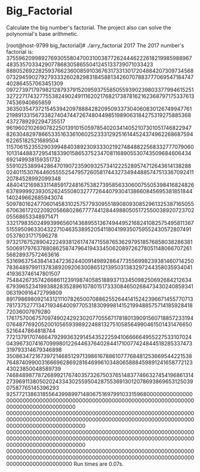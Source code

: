 # Big_Factorial
Calculate the big number's factorial. The project also can solve the polynomial's base arithmetic.


[root@host-9799 big_factorial]# ./arry_factorial 2017
The 2017 number's factorial is: 
3755962099892769305580470031003877262444622261821998598896748353570334290778683058655041245133739071033423
888052692282593766236008591036763173313017204884207309734568073294590279279333260282983184588134260707883777069547184747402864557063451309
097273971797982128793791520959375585055939023980337799461525132722717432775538249024911162021768217387816216236879717533761374536940865859
363503547372154539420978884282095093373040608301267499477612198913315673382740474472674804498519890631842753192758853684372789292294735517
961960210269078225013910150597854020341405210730105174682294782630482978665335163361060252333129251614452437496226868759462265182521689504
115706152355290399484038923093330219274848822568332777079060101314488372954183390158653752347081168905530743509684606434692149938159351732
559102538994286470190723590932573412225289574712643614138288024011530764460555525479572605817443273494488574751336709241120784528992099348
484041216983311485917248167538273958563306007550539841682482663789999239305262455080327772644079304138660845695381851844140249662685943074
509780162477060145831025757793095518908093085296132538716505567063617202209205668028677774412844988050517255003892072370205568653348971471
332179835024993996560143689551367494495216824108257549581136751559509633043227104635389520541180419935075955243057280749105378031717596278
973217675289042224938126174747155876536297951857685803828638150069179763788086258747964194334506208972627805114806670726156828937572463616
531696375438414347236244009149892864773556998239381460714250783648979911378389209206300865121395031383297244358035934041419363746147801507
754842673574266861123919874058518893713345098250692684212634679396523419938828352896107801517333084650268473430240859341063190916472799809
891798698092143121110782650070886255264414152423966714557707137817375277134719346400977053183099981415219948857571418592841872036007979280
176175700675709749024292302077055671781801390915607188572331940764877692052001056593989224881327510585649904615014314766505216447864818744
772137917074664792993632914543522259410666664955227533107024043967307416709998012264463764028441710077424844518285337473319793314679346898
350863472167397214685129713986167886107776848125366954422153876487409900316669628692816469961034806588845989124165877212343023850048589739
746848987787268992176740357326750376514837746632745419686131427396911380502024334302559504287553691301207869386965312503907587765145396293
925772138631855643998997148067516979910331596800000000000000000000000000000000000000000000000000000000000000000000000000000000000000000000
000000000000000000000000000000000000000000000000000000000000000000000000000000000000000000000000000000000000000000000000000000000000000000
000000000000000000000000000000000000000000000000000000000000000000000000000000000000000000000000000000000000000000000000000000000000000000
00000000000000000000000000000000000000000000000000000000000000000000000000000000000000000000000000000000000000000000000000000000000000
Run times are 0.07s.
